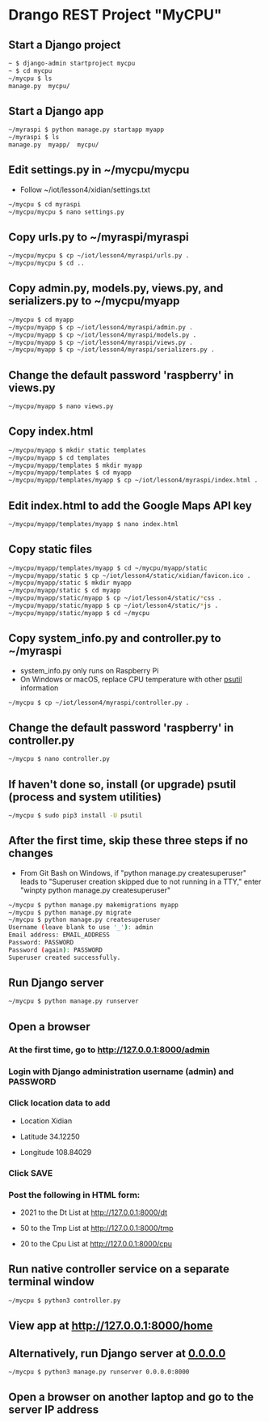 # Drango REST Project "MyCPU"

## Start a Django project
```sh
~ $ django-admin startproject mycpu
~ $ cd mycpu
~/mycpu $ ls
manage.py  mycpu/
```
## Start a Django app
```sh
~/myraspi $ python manage.py startapp myapp
~/myraspi $ ls
manage.py  myapp/  mycpu/
```
## Edit settings.py in ~/mycpu/mycpu
* Follow ~/iot/lesson4/xidian/settings.txt
```sh
~/mycpu $ cd myraspi
~/mycpu/mycpu $ nano settings.py
```
## Copy urls.py to ~/myraspi/myraspi
```sh
~/mycpu/mycpu $ cp ~/iot/lesson4/myraspi/urls.py .
~/mycpu/mycpu $ cd ..
```
## Copy admin.py, models.py, views.py, and serializers.py to ~/mycpu/myapp
```sh
~/mycpu $ cd myapp
~/mycpu/myapp $ cp ~/iot/lesson4/myraspi/admin.py .
~/mycpu/myapp $ cp ~/iot/lesson4/myraspi/models.py .
~/mycpu/myapp $ cp ~/iot/lesson4/myraspi/views.py .
~/mycpu/myapp $ cp ~/iot/lesson4/myraspi/serializers.py .
```
## Change the default password 'raspberry' in views.py
```sh
~/mycpu/myapp $ nano views.py
```
## Copy index.html
```sh
~/mycpu/myapp $ mkdir static templates
~/mycpu/myapp $ cd templates
~/mycpu/myapp/templates $ mkdir myapp
~/mycpu/myapp/templates $ cd myapp
~/mycpu/myapp/templates/myapp $ cp ~/iot/lesson4/myraspi/index.html .
```
## Edit index.html to add the Google Maps API key
```sh
~/mycpu/myapp/templates/myapp $ nano index.html
```
## Copy static files
```sh
~/mycpu/myapp/templates/myapp $ cd ~/mycpu/myapp/static
~/mycpu/myapp/static $ cp ~/iot/lesson4/static/xidian/favicon.ico .
~/mycpu/myapp/static $ mkdir myapp
~/mycpu/myapp/static $ cd myapp
~/mycpu/myapp/static/myapp $ cp ~/iot/lesson4/static/*css .
~/mycpu/myapp/static/myapp $ cp ~/iot/lesson4/static/*js .
~/mycpu/myapp/static/myapp $ cd ~/mycpu
```
## Copy system_info.py and controller.py to ~/myraspi
* system_info.py only runs on Raspberry Pi
* On Windows or macOS, replace CPU temperature with other [psutil](https://pypi.org/project/psutil/) information
```sh
~/mycpu $ cp ~/iot/lesson4/myraspi/controller.py .
```
## Change the default password 'raspberry' in controller.py
```sh
~/mycpu $ nano controller.py
```
## If haven't done so, install (or upgrade) psutil (process and system utilities)
```sh
~/mycpu $ sudo pip3 install -U psutil
```
## After the first time, skip these three steps if no changes
* From Git Bash on Windows, if "python manage.py createsuperuser" leads to "Superuser creation skipped due to not running in a TTY," enter "winpty python manage.py createsuperuser"
```sh
~/mycpu $ python manage.py makemigrations myapp
~/mycpu $ python manage.py migrate
~/mycpu $ python manage.py createsuperuser
Username (leave blank to use '_'): admin
Email address: EMAIL_ADDRESS
Password: PASSWORD
Password (again): PASSWORD
Superuser created successfully.
```
## Run Django server
```sh
~/mycpu $ python manage.py runserver
```
## Open a browser

### At the first time, go to http://127.0.0.1:8000/admin

### Login with Django administration username (admin) and PASSWORD

### Click location data to add 

* Location Xidian

* Latitude 34.12250

* Longitude 108.84029

### Click SAVE

### Post the following in HTML form:

* 2021 to the Dt List at http://127.0.0.1:8000/dt

* 50 to the Tmp List at http://127.0.0.1:8000/tmp

* 20 to the Cpu List at http://127.0.0.1:8000/cpu

## Run native controller service on a separate terminal window
```sh
~/mycpu $ python3 controller.py
```
## View app at http://127.0.0.1:8000/home

## Alternatively, run Django server at [0.0.0.0](https://en.wikipedia.org/wiki/0.0.0.0)
```sh
~/mycpu $ python3 manage.py runserver 0.0.0.0:8000
```
## Open a browser on another laptop and go to the server IP address
